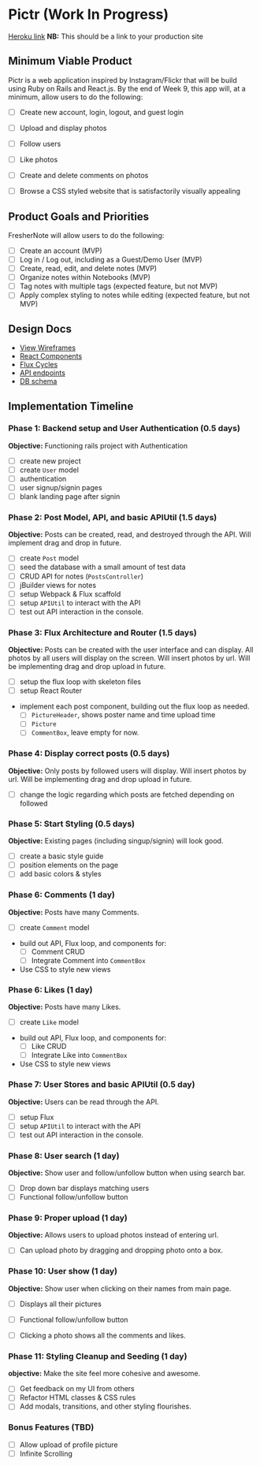 # Pictr (Work In Progress)

[Heroku link][heroku] **NB:** This should be a link to your production site

[heroku]: http://www.herokuapp.com

## Minimum Viable Product

Pictr is a web application inspired by Instagram/Flickr that will be build using Ruby on Rails and React.js.  By the end of Week 9, this app will, at a minimum, allow users to do the following:

- [ ] Create new account, login, logout, and guest login
- [ ] Upload and display photos
- [ ] Follow users
- [ ] Like photos
- [ ] Create and delete comments on photos
- [ ] Browse a CSS styled website that is satisfactorily visually appealing


## Product Goals and Priorities

FresherNote will allow users to do the following:

<!-- This is a Markdown checklist. Use it to keep track of your
progress. Put an x between the brackets for a checkmark: [x] -->

- [ ] Create an account (MVP)
- [ ] Log in / Log out, including as a Guest/Demo User (MVP)
- [ ] Create, read, edit, and delete notes (MVP)
- [ ] Organize notes within Notebooks (MVP)
- [ ] Tag notes with multiple tags (expected feature, but not MVP)
- [ ] Apply complex styling to notes while editing (expected feature, but not MVP)

## Design Docs
* [View Wireframes][views]
* [React Components][components]
* [Flux Cycles][flux-cycles]
* [API endpoints][api-endpoints]
* [DB schema][schema]

[views]: ./docs/views.md
[components]: ./docs/components.md
[flux-cycles]: ./docs/flux-cycles.md
[api-endpoints]: ./docs/api-endpoints.md
[schema]: ./docs/schema.md

## Implementation Timeline

### Phase 1: Backend setup and User Authentication (0.5 days)

**Objective:** Functioning rails project with Authentication

- [ ] create new project
- [ ] create `User` model
- [ ] authentication
- [ ] user signup/signin pages
- [ ] blank landing page after signin

### Phase 2: Post Model, API, and basic APIUtil (1.5 days)

**Objective:** Posts can be created, read, and destroyed through
the API. Will implement drag and drop in future.

- [ ] create `Post` model
- [ ] seed the database with a small amount of test data
- [ ] CRUD API for notes (`PostsController`)
- [ ] jBuilder views for notes
- [ ] setup Webpack & Flux scaffold
- [ ] setup `APIUtil` to interact with the API
- [ ] test out API interaction in the console.

### Phase 3: Flux Architecture and Router (1.5 days)

**Objective:** Posts can be created with the user interface and can display.
All photos by all users will display on the screen. Will insert photos by url.
Will be implementing drag and drop upload in future.

- [ ] setup the flux loop with skeleton files
- [ ] setup React Router
- implement each post component, building out the flux loop as needed.
  - [ ] `PictureHeader`, shows poster name and time upload time
  - [ ] `Picture`
  - [ ] `CommentBox`, leave empty for now.

### Phase 4: Display correct posts (0.5 days)

**Objective:** Only posts by followed users will display.
Will insert photos by url. Will be implementing drag and drop upload in future.

- [ ] change the logic regarding which posts are fetched depending on followed

### Phase 5: Start Styling (0.5 days)

**Objective:** Existing pages (including singup/signin) will look good.

- [ ] create a basic style guide
- [ ] position elements on the page
- [ ] add basic colors & styles

### Phase 6: Comments (1 day)

**Objective:** Posts have many Comments.

- [ ] create `Comment` model
- build out API, Flux loop, and components for:
  - [ ] Comment CRUD
  - [ ] Integrate Comment into `CommentBox`
- Use CSS to style new views

### Phase 6: Likes (1 day)

**Objective:** Posts have many Likes.

- [ ] create `Like` model
- build out API, Flux loop, and components for:
  - [ ] Like CRUD
  - [ ] Integrate Like into `CommentBox`
- Use CSS to style new views

### Phase 7: User Stores and basic APIUtil (0.5 day)

**Objective:** Users can be read through the API.

- [ ] setup Flux
- [ ] setup `APIUtil` to interact with the API
- [ ] test out API interaction in the console.

### Phase 8: User search (1 day)

**Objective:** Show user and follow/unfollow button when using search bar.

- [ ] Drop down bar displays matching users
- [ ] Functional follow/unfollow button

### Phase 9: Proper upload (1 day)

**Objective:** Allows users to upload photos instead of entering url.

- [ ] Can upload photo by dragging and dropping photo onto a box.

### Phase 10: User show (1 day)

**Objective:** Show user when clicking on their names from main page.

- [ ] Displays all their pictures
- [ ] Functional follow/unfollow button
- [ ] Clicking a photo shows all the comments and likes.


### Phase 11: Styling Cleanup and Seeding (1 day)

**objective:** Make the site feel more cohesive and awesome.

- [ ] Get feedback on my UI from others
- [ ] Refactor HTML classes & CSS rules
- [ ] Add modals, transitions, and other styling flourishes.

### Bonus Features (TBD)
- [ ] Allow upload of profile picture
- [ ] Infinite Scrolling

[phase-one]: ./docs/phases/phase1.md
[phase-two]: ./docs/phases/phase2.md
[phase-three]: ./docs/phases/phase3.md
[phase-four]: ./docs/phases/phase4.md
[phase-five]: ./docs/phases/phase5.md
